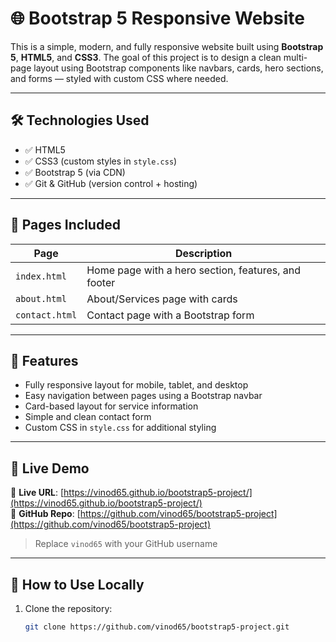 # 🌐 Bootstrap 5 Responsive Website

This is a simple, modern, and fully responsive website built using **Bootstrap 5**, **HTML5**, and **CSS3**. The goal of this project is to design a clean multi-page layout using Bootstrap components like navbars, cards, hero sections, and forms — styled with custom CSS where needed.

---

## 🛠️ Technologies Used

- ✅ HTML5  
- ✅ CSS3 (custom styles in `style.css`)  
- ✅ Bootstrap 5 (via CDN)  
- ✅ Git & GitHub (version control + hosting)

---

## 📁 Pages Included

| Page          | Description                                       |
|---------------|---------------------------------------------------|
| `index.html`  | Home page with a hero section, features, and footer |
| `about.html`  | About/Services page with cards                    |
| `contact.html`| Contact page with a Bootstrap form               |

---

## 🎨 Features

- Fully responsive layout for mobile, tablet, and desktop
- Easy navigation between pages using a Bootstrap navbar
- Card-based layout for service information
- Simple and clean contact form
- Custom CSS in `style.css` for additional styling

---

## 🚀 Live Demo

🔗 **Live URL**: [https://vinod65.github.io/bootstrap5-project/](https://vinod65.github.io/bootstrap5-project/)  
📁 **GitHub Repo**: [https://github.com/vinod65/bootstrap5-project](https://github.com/vinod65/bootstrap5-project)

> Replace `vinod65` with your GitHub username

---

## 📂 How to Use Locally

1. Clone the repository:
   ```bash
   git clone https://github.com/vinod65/bootstrap5-project.git
